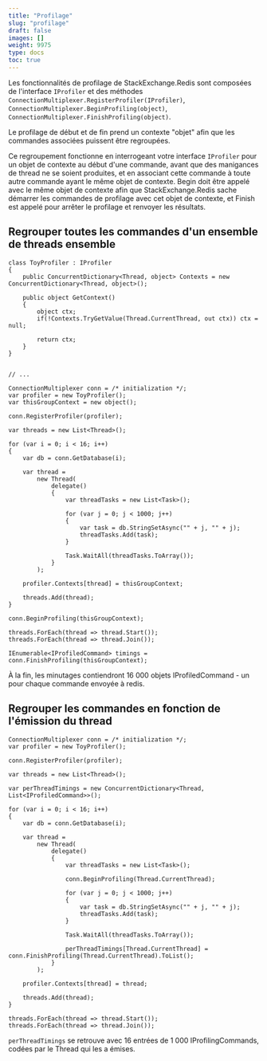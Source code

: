 ```yaml
---
title: "Profilage"
slug: "profilage"
draft: false
images: []
weight: 9975
type: docs
toc: true
---
```


Les fonctionnalités de profilage de StackExchange.Redis sont composées de l'interface `IProfiler` et des méthodes `ConnectionMultiplexer.RegisterProfiler(IProfiler)`, `ConnectionMultiplexer.BeginProfiling(object)`, `ConnectionMultiplexer.FinishProfiling(object)`.

Le profilage de début et de fin prend un contexte "objet" afin que les commandes associées puissent être regroupées.

Ce regroupement fonctionne en interrogeant votre interface `IProfiler` pour un objet de contexte au début d'une commande, avant que des manigances de thread ne se soient produites, et en associant cette commande à toute autre commande ayant le même objet de contexte. Begin doit être appelé avec le même objet de contexte afin que StackExchange.Redis sache démarrer les commandes de profilage avec cet objet de contexte, et Finish est appelé pour arrêter le profilage et renvoyer les résultats.

## Regrouper toutes les commandes d'un ensemble de threads ensemble
    class ToyProfiler : IProfiler
    {
        public ConcurrentDictionary<Thread, object> Contexts = new ConcurrentDictionary<Thread, object>();
    
        public object GetContext()
        {
            object ctx;
            if(!Contexts.TryGetValue(Thread.CurrentThread, out ctx)) ctx = null;
    
            return ctx;
        }
    }
    
    
    // ...
    
    ConnectionMultiplexer conn = /* initialization */;
    var profiler = new ToyProfiler();
    var thisGroupContext = new object();
    
    conn.RegisterProfiler(profiler);
    
    var threads = new List<Thread>();
    
    for (var i = 0; i < 16; i++)
    {
        var db = conn.GetDatabase(i);
    
        var thread =
            new Thread(
                delegate()
                {
                    var threadTasks = new List<Task>();
    
                    for (var j = 0; j < 1000; j++)
                    {
                        var task = db.StringSetAsync("" + j, "" + j);
                        threadTasks.Add(task);
                    }
    
                    Task.WaitAll(threadTasks.ToArray());
                }
            );
    
        profiler.Contexts[thread] = thisGroupContext;
    
        threads.Add(thread);
    }
    
    conn.BeginProfiling(thisGroupContext);
    
    threads.ForEach(thread => thread.Start());
    threads.ForEach(thread => thread.Join());
    
    IEnumerable<IProfiledCommand> timings = conn.FinishProfiling(thisGroupContext);

À la fin, les minutages contiendront 16 000 objets IProfiledCommand - un pour chaque commande envoyée à redis.

## Regrouper les commandes en fonction de l'émission du thread
    ConnectionMultiplexer conn = /* initialization */;
    var profiler = new ToyProfiler();
    
    conn.RegisterProfiler(profiler);
    
    var threads = new List<Thread>();
    
    var perThreadTimings = new ConcurrentDictionary<Thread, List<IProfiledCommand>>();
    
    for (var i = 0; i < 16; i++)
    {
        var db = conn.GetDatabase(i);
    
        var thread =
            new Thread(
                delegate()
                {
                    var threadTasks = new List<Task>();
    
                    conn.BeginProfiling(Thread.CurrentThread);
    
                    for (var j = 0; j < 1000; j++)
                    {
                        var task = db.StringSetAsync("" + j, "" + j);
                        threadTasks.Add(task);
                    }
    
                    Task.WaitAll(threadTasks.ToArray());
    
                    perThreadTimings[Thread.CurrentThread] = conn.FinishProfiling(Thread.CurrentThread).ToList();
                }
            );
    
        profiler.Contexts[thread] = thread;
    
        threads.Add(thread);
    }
    
    threads.ForEach(thread => thread.Start());
    threads.ForEach(thread => thread.Join());

`perThreadTimings` se retrouve avec 16 entrées de 1 000 IProfilingCommands, codées par le Thread qui les a émises.

